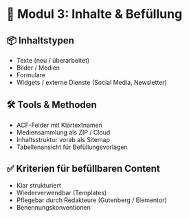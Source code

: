# 🧾 Modul 3: Inhalte & Befüllung

## 📦 Inhaltstypen
- Texte (neu / überarbeitet)
- Bilder / Medien
- Formulare
- Widgets / externe Dienste (Social Media, Newsletter)

## 🛠 Tools & Methoden
- ACF-Felder mit Klartextnamen
- Mediensammlung als ZIP / Cloud
- Inhaltsstruktur vorab als Sitemap
- Tabellenansicht für Befüllungsvorlagen

## ✅ Kriterien für befüllbaren Content
- Klar strukturiert
- Wiederverwendbar (Templates)
- Pflegebar durch Redakteure (Gutenberg / Elementor)
- Benennungskonventionen
